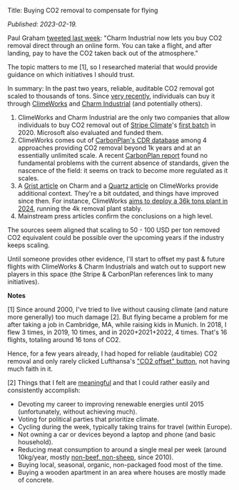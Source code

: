 Title: Buying CO2 removal to compensate for flying

*Published: 2023-02-19.*

Paul Graham [tweeted last week](https://twitter.com/paulg/status/1624566028285145091): "Charm Industrial now lets you buy CO2 removal direct through an online form. You can take a flight, and after landing, pay to have the CO2 taken back out of the atmosphere."

The topic matters to me [1], so I researched material that would provide guidance on which initiatives I should trust.

In summary: In the past two years, reliable, auditable CO2 removal got scaled to thousands of tons. Since [very recently](https://web.archive.org/web/20221001000000*/https://climeworks.com/actnow), individuals can buy it through [ClimeWorks](https://climeworks.com/actnow) and [Charm Industrial](https://charmindustrial.com/buy) (and potentially others).

1. ClimeWorks and Charm Industrial are the only two companies that allow individuals to buy CO2 removal out of [Stripe Climate](https://stripe.com/en-de/climate)'s [first batch](https://github.com/stripe/carbon-removal-source-materials/tree/master/Project%20Applications/2020) in 2020. Microsoft also evaluated and funded them.
2. ClimeWorks comes out of [CarbonPlan's CDR database](https://carbonplan.org/research/cdr-database) among 4 approaches providing CO2 removal beyond 1k years and at an essentially unlimited scale. A recent [CarbonPlan report](https://carbonplan.org/research/cdr-scale-barriers) found no fundamental problems with the current absence of standards, given the nascence of the field: it seems on track to become more regulated as it scales.
3. A [Grist article](https://grist.org/climate-energy/lucky-charm/) on Charm and a [Quartz article](https://qz.com/1100221/the-worlds-first-negative-emissions-plant-has-opened-in-iceland-turning-carbon-dioxide-into-stone) on ClimeWorks provide additional context. They're a bit outdated, and things have improved since then. For instance, ClimeWorks [aims to deploy a 36k tons plant in 2024](https://en.wikipedia.org/wiki/Climeworks), running the 4k removal plant stably.
4. Mainstream press articles confirm the conclusions on a high level.

The sources seem aligned that scaling to 50 - 100 USD per ton removed CO2 equivalent could be possible over the upcoming years if the industry keeps scaling.

Until someone provides other evidence, I'll start to offset my past & future flights with ClimeWorks & Charm Industrials and watch out to support new players in this space (the Stripe & CarbonPlan references link to many initiatives).

**Notes**

[1] Since around 2000, I've tried to live without causing climate (and nature more generally) too much damage [2]. But flying became a problem for me after taking a job in Cambridge, MA, while raising kids in Munich. In 2018, I flew 3 times, in 2019, 10 times, and in 2020+2021+2022, 4 times. That's 16 flights, totaling around 16 tons of CO2.

Hence, for a few years already, I had hoped for reliable (auditable) CO2 removal and only rarely clicked Lufthansa's ["CO2 offset" button](https://www.lufthansa.com/de/en/offset-flight), not having much faith in it.

[2] Things that I felt are [meaningful](https://ourworldindata.org/emissions-by-sector) and that I could rather easily and consistently accomplish:

* Devoting my career to improving renewable energies until 2015 (unfortunately, without achieving much).
* Voting for political parties that prioritize climate.
* Cycling during the week, typically taking trains for travel (within Europe).
* Not owning a car or devices beyond a laptop and phone (and basic household).
* Reducing meat consumption to around a single meal per week (around 10kg/year, mostly [non-beef, non-sheep](https://hannahritchie.com/rationalising-respiration-in-livestock-emissions/), since 2010).
* Buying local, seasonal, organic, non-packaged food most of the time. 
* Buying a wooden apartment in an area where houses are mostly made of concrete.